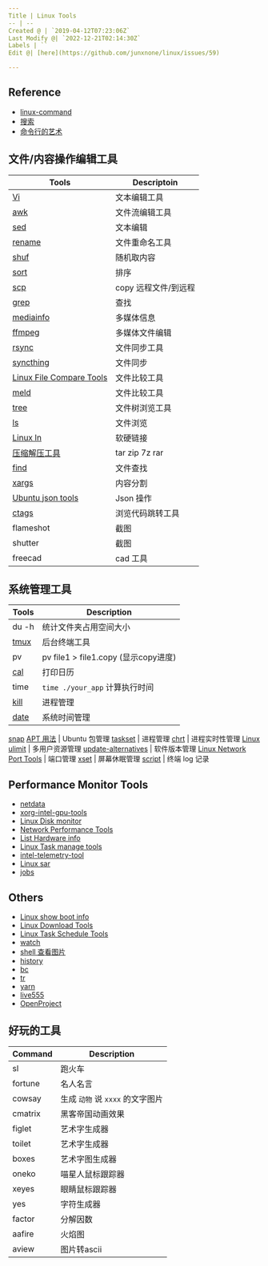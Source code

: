 ```yaml
---
Title | Linux Tools
-- | --
Created @ | `2019-04-12T07:23:06Z`
Last Modify @| `2022-12-21T02:14:30Z`
Labels | ``
Edit @| [here](https://github.com/junxnone/linux/issues/59)

---
```

## Reference
- [linux-command](https://github.com/einverne/linux-command)
- [搜索](https://wangchujiang.com/linux-command/)
- [命令行的艺术](https://github.com/jlevy/the-art-of-command-line/blob/master/README-zh.md)

## 文件/内容操作编辑工具

Tools | Descriptoin
-- | --
[Vi](/Vi) | 文本编辑工具
[awk](/Linux_awk) | 文件流编辑工具
[sed](/Linux_Tools_sed) | 文本编辑
[rename](/rename) | 文件重命名工具
[shuf](/Linux_shuf) | 随机取内容
[sort](/Linux_sort) | 排序
[scp](/scp) | copy 远程文件/到远程
[grep](/Linux_grep) | 查找
[mediainfo](/mediainfo) | 多媒体信息
[ffmpeg](/ffmpeg) | 多媒体文件编辑
[rsync](/rsync) | 文件同步工具
[syncthing](/syncthing) | 文件同步
[Linux File Compare Tools](/Linux_File_Compare_Tools) | 文件比较工具
[meld](/meld) | 文件比较工具
[tree](/Linux_tree) | 文件树浏览工具
[ls](/Linux_ls) | 文件浏览
[Linux ln](/Linux_ln) | 软硬链接
[压缩解压工具](/Archiver) | tar zip 7z rar
[find](/Linux_find) | 文件查找
[xargs](/Linux_xargs) | 内容分割
[Ubuntu json tools](/Ubuntu_json_tools) | Json 操作
[ctags](/ctags) | 浏览代码跳转工具
flameshot | 截图
shutter | 截图
freecad | cad 工具


## 系统管理工具

Tools | Description
-- | --
du -h | 统计文件夹占用空间大小
[tmux](/tmux) | 后台终端工具
pv | pv  file1 > file1.copy (显示copy进度)
[cal](/Linux_Tools_cal) | 打印日历
time | `time ./your_app` 计算执行时间
[kill](/Linux_kill) | 进程管理
[date](/Linux_date) | 系统时间管理
[snap](/Ubuntu_snap)
[APT 用法](/Ubuntu_APT) | Ubuntu 包管理
[taskset](/Linux_taskset) | 进程管理
[chrt](/Linux_chrt) | 进程实时性管理
[Linux ulimit](/Linux_ulimit) | 多用户资源管理
[update-alternatives](/update_alternatives) | 软件版本管理
[Linux Network Port Tools](/Linux_Network_Port_Tools) | 端口管理
[xset](/Linux_Tools_xset) | 屏幕休眠管理
[script](/Linux_Tools_script) | 终端 log 记录



## Performance Monitor Tools
- [netdata](/netdata)
- [xorg-intel-gpu-tools](/xorg_intel_gpu_tools)
- [Linux Disk monitor](/Linux_Disk_monitor)
- [Network Performance Tools](/Network_Performance_Tools)
- [List Hardware info](/List_Hardware_info)
- [Linux Task manage tools](/Linux_Task_manage_tools)
- [intel-telemetry-tool](/intel_telemetry_tool)
- [Linux sar](/Linux_sar)
- [jobs](/Linux_jobs)

## Others

- [Linux show boot info](/Linux_show_boot_info)
- [Linux Download Tools](/Linux_Download_Tools)
- [Linux Task Schedule Tools](/Linux_Task_Schedule_Tools)
- [watch](/Ubuntu_watch)
- [shell 查看图片](/Linux_image2string)
- [history](/Linux_cmd_history)
- [bc](/Linux_bc)
- [tr](/Linux_tr)
- [yarn](/yarn)
- [live555](/live555)
- [OpenProject](/OpenProject)

## 好玩的工具

Command | Description
-- | --
sl | 跑火车
fortune | 名人名言
cowsay | 生成 `动物` 说 `xxxx` 的文字图片
cmatrix | 黑客帝国动画效果
figlet | 艺术字生成器
toilet | 艺术字生成器
boxes | 艺术字图生成器
oneko | 喵星人鼠标跟踪器
xeyes | 眼睛鼠标跟踪器
yes | 字符生成器
factor | 分解因数
aafire | 火焰图
aview | 图片转ascii

